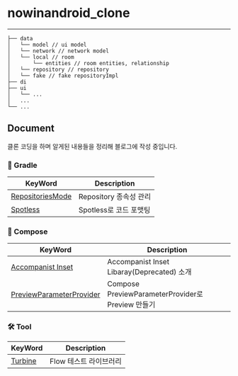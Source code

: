 # nowinandroid_clone

---

```
├── data
│   └── model // ui model
│   └── network // network model
│   └── local // room
│       └── entities // room entities, relationship
│   └── repository // repository
│   └── fake // fake repositoryImpl
├── di
├── ui
│   └── ...
│   ...
└── ...
```

## Document
클론 코딩을 하며 알게된 내용들을 정리해 블로그에 작성 중입니다.

### 🐘 Gradle
|KeyWord|Description|
|---|---|
|[RepositoriesMode](https://jaeryo2357.tistory.com/110)|Repository 종속성 관리|
|[Spotless](https://jaeryo2357.tistory.com/113)|Spotless로 코드 포맷팅|


### 🥝 Compose
|KeyWord|Description|
|---|---|
|[Accompanist Inset](https://jaeryo2357.tistory.com/111)|Accompanist Inset Libaray(Deprecated) 소개|
|[PreviewParameterProvider](https://jaeryo2357.tistory.com/112)| Compose PreviewParameterProvider로 Preview 만들기|

### 🛠️ Tool
|KeyWord|Description|
|---|---|
|[Turbine](https://jaeryo2357.tistory.com/115)|Flow 테스트 라이브러리|
